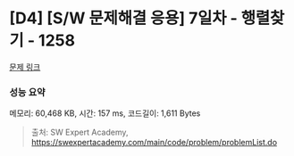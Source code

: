 # [D4] [S/W 문제해결 응용] 7일차 - 행렬찾기 - 1258 

[문제 링크](https://swexpertacademy.com/main/code/problem/problemDetail.do?contestProbId=AV18LoAqItcCFAZN) 

### 성능 요약

메모리: 60,468 KB, 시간: 157 ms, 코드길이: 1,611 Bytes



> 출처: SW Expert Academy, https://swexpertacademy.com/main/code/problem/problemList.do